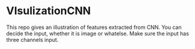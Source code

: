 # VIsulizationCNN
This repo gives an illustration of features extracted from CNN. You can decide the input, whether it is image or whatelse. Make sure the input has three channels input.
